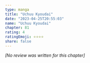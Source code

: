 ```yaml
---
type: manga
title: "Uchuu Kyoudai"
date: "2023-04-25T20:55:03"
name: "Uchuu Kyoudai"
chapter: 81
rating: 4
ratingEmoji: ⭐️⭐️⭐️⭐️
share: false
---
```


_[No review was written for this chapter]_
